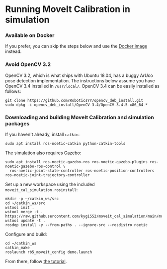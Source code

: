 Running MoveIt Calibration in simulation
========================================

### Available on Docker
If you prefer, you can skip the steps below and use the [Docker
image](https://hub.docker.com/repository/docker/jstechschulte/moveit_calibration_simulation)
instead.

### Avoid OpenCV 3.2
OpenCV 3.2, which is what ships with Ubuntu 18.04, has a buggy ArUco pose detection implementation. The instructions
below assume you have OpenCV 3.4 installed in `/usr/local/`. OpenCV 3.4 can be easily installed as follows:

    git clone https://github.com/RoboticsYY/opencv_deb_install.git
    sudo dpkg -i opencv_deb_install/OpenCV-3.4/OpenCV-3.4.5-x86_64-*

### Downloading and building MoveIt Calibration and simulation packages
If you haven't already, install `catkin`:

    sudo apt install ros-noetic-catkin python-catkin-tools

The simulation also requires Gazebo:

    sudo apt install ros-noetic-gazebo-ros ros-noetic-gazebo-plugins ros-noetic-gazebo-ros-control \
      ros-noetic-joint-state-controller ros-noetic-position-controllers ros-noetic-joint-trajectory-controller

Set up a new workspace using the included `moveit_cal_simulation.rosinstall`:

    mkdir -p ~/catkin_ws/src
    cd ~/catkin_ws/src
    wstool init .
    wstool merge -t . https://raw.githubusercontent.com/kyg1552/moveit_cal_simulation/main/moveit_cal_simulation.rosinstall
    wstool update -t .
    rosdep install -y --from-paths . --ignore-src --rosdistro noetic

Configure and build:

    cd ~/catkin_ws
    catkin_make
    roslaunch rb5_moveit_config demo.launch

From there, follow [the tutorial](https://ros-planning.github.io/moveit_tutorials/doc/hand_eye_calibration/hand_eye_calibration_tutorial.html).
